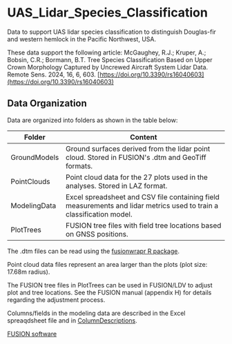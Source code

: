 # UAS_Lidar_Species_Classification
Data to support UAS lidar species classification to distinguish Douglas-fir and western hemlock in the Pacific Northwest, USA.

These data support the following article:
McGaughey, R.J.; Kruper, A.; Bobsin, C.R.; Bormann, B.T. Tree Species Classification Based on Upper Crown Morphology Captured by
Uncrewed Aircraft System Lidar Data. Remote Sens. 2024, 16, 6, 603. [https://doi.org/10.3390/rs16040603](https://doi.org/10.3390/rs16040603)

## Data Organization
Data are organized into folders as shown in the table below:

| Folder       | Content                                                                                                              |
|--------------|----------------------------------------------------------------------------------------------------------------------|
| GroundModels | Ground surfaces derived from the lidar point cloud. Stored in FUSION's .dtm and GeoTiff formats.                     |
| PointClouds  | Point cloud data for the 27 plots used in the analyses. Stored in LAZ format.                                        |
| ModelingData | Excel spreadsheet and CSV file containing field measurements and lidar metrics used to train a classification model. |
| PlotTrees    | FUSION tree files with field tree locations based on GNSS positions.                                                 |

The .dtm files can be read using the [fusionwrapr R package](https://github.com/bmcgaughey1/fusionwrapr).

Point cloud data files represent an area larger than the plots (plot size: 17.68m radius).

The FUSION tree files in PlotTrees can be used in FUSION/LDV to adjust plot and tree locations. See the FUSION manual (appendix H) for
details regarding the adjustment process.

Columns/fields in the modeling data are described in the Excel spreaqdsheet file and in [ColumnDescriptions](ColumnDescriptions.md).

[FUSION software](https://forsys.sefs.uw.edu/fusion/fusionlatest.html)
